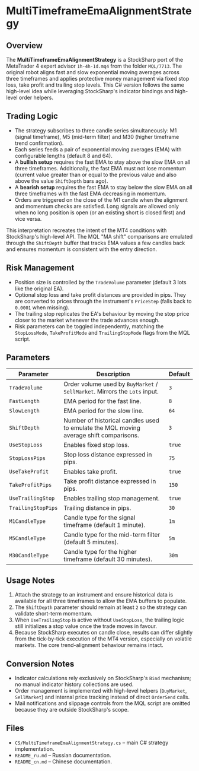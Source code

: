 # MultiTimeframeEmaAlignmentStrategy

## Overview
The **MultiTimeframeEmaAlignmentStrategy** is a StockSharp port of the MetaTrader 4 expert advisor `1h-4h-1d.mq4` from the folder `MQL/7713`. The original robot aligns fast and slow exponential moving averages across three timeframes and applies protective money management via fixed stop loss, take profit and trailing stop levels. This C# version follows the same high-level idea while leveraging StockSharp's indicator bindings and high-level order helpers.

## Trading Logic
- The strategy subscribes to three candle series simultaneously: M1 (signal timeframe), M5 (mid-term filter) and M30 (higher timeframe trend confirmation).
- Each series feeds a pair of exponential moving averages (EMA) with configurable lengths (default 8 and 64).
- A **bullish setup** requires the fast EMA to stay above the slow EMA on all three timeframes. Additionally, the fast EMA must not lose momentum (current value greater than or equal to the previous value and also above the value `ShiftDepth` bars ago).
- A **bearish setup** requires the fast EMA to stay below the slow EMA on all three timeframes with the fast EMA decreasing in momentum.
- Orders are triggered on the close of the M1 candle when the alignment and momentum checks are satisfied. Long signals are allowed only when no long position is open (or an existing short is closed first) and vice versa.

This interpretation recreates the intent of the MT4 conditions with StockSharp's high-level API. The MQL "MA shift" comparisons are emulated through the `ShiftDepth` buffer that tracks EMA values a few candles back and ensures momentum is consistent with the entry direction.

## Risk Management
- Position size is controlled by the `TradeVolume` parameter (default 3 lots like the original EA).
- Optional stop loss and take profit distances are provided in pips. They are converted to prices through the instrument's `PriceStep` (falls back to `0.0001` when missing).
- The trailing stop replicates the EA's behaviour by moving the stop price closer to the market whenever the trade advances enough.
- Risk parameters can be toggled independently, matching the `StopLossMode`, `TakeProfitMode` and `TrailingStopMode` flags from the MQL script.

## Parameters
| Parameter | Description | Default |
|-----------|-------------|---------|
| `TradeVolume` | Order volume used by `BuyMarket` / `SellMarket`. Mirrors the `Lots` input. | `3` |
| `FastLength` | EMA period for the fast line. | `8` |
| `SlowLength` | EMA period for the slow line. | `64` |
| `ShiftDepth` | Number of historical candles used to emulate the MQL moving average shift comparisons. | `3` |
| `UseStopLoss` | Enables fixed stop loss. | `true` |
| `StopLossPips` | Stop loss distance expressed in pips. | `75` |
| `UseTakeProfit` | Enables take profit. | `true` |
| `TakeProfitPips` | Take profit distance expressed in pips. | `150` |
| `UseTrailingStop` | Enables trailing stop management. | `true` |
| `TrailingStopPips` | Trailing distance in pips. | `30` |
| `M1CandleType` | Candle type for the signal timeframe (default 1 minute). | `1m` |
| `M5CandleType` | Candle type for the mid-term filter (default 5 minutes). | `5m` |
| `M30CandleType` | Candle type for the higher timeframe (default 30 minutes). | `30m` |

## Usage Notes
1. Attach the strategy to an instrument and ensure historical data is available for all three timeframes to allow the EMA buffers to populate.
2. The `ShiftDepth` parameter should remain at least `2` so the strategy can validate short-term momentum.
3. When `UseTrailingStop` is active without `UseStopLoss`, the trailing logic still initializes a stop value once the trade moves in favour.
4. Because StockSharp executes on candle close, results can differ slightly from the tick-by-tick execution of the MT4 version, especially on volatile markets. The core trend-alignment behaviour remains intact.

## Conversion Notes
- Indicator calculations rely exclusively on StockSharp's `Bind` mechanism; no manual indicator history collections are used.
- Order management is implemented with high-level helpers (`BuyMarket`, `SellMarket`) and internal price tracking instead of direct `OrderSend` calls.
- Mail notifications and slippage controls from the MQL script are omitted because they are outside StockSharp's scope.

## Files
- `CS/MultiTimeframeEmaAlignmentStrategy.cs` – main C# strategy implementation.
- `README_ru.md` – Russian documentation.
- `README_cn.md` – Chinese documentation.
